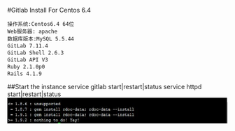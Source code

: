#Gitlab Install For Centos 6.4

    操作系统:Centos6.4 64位
    Web服务器: apache
    数据库版本:MySQL 5.5.44
    GitLab 7.11.4
    GitLab Shell 2.6.3
    GitLab API V3
    Ruby 2.1.0p0
    Rails 4.1.9
##Start the instance
    service gitlab start|restart|status
    service httpd start|restart|status
![](https://raw.githubusercontent.com/aarongo/LocalGit/InstallationDocument/images/bundle-install.jpg)
